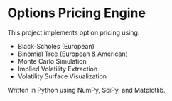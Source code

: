 # Options Pricing Engine

This project implements option pricing using:
- Black-Scholes (European)
- Binomial Tree (European & American)
- Monte Carlo Simulation
- Implied Volatility Extraction
- Volatility Surface Visualization

Written in Python using NumPy, SciPy, and Matplotlib.
